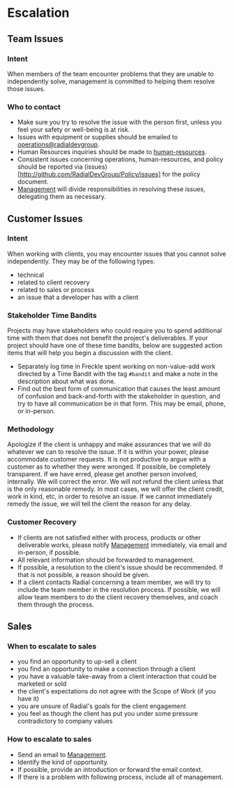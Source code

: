 # Escalation

## Team Issues
### Intent
When members of the team encounter problems that they are unable to independently solve, management is committed to helping them resolve those issues.

### Who to contact
- Make sure you try to resolve the issue with the person first, unless you feel your safety or well-being is at risk.
- Issues with equipment or supplies should be emailed to [operations@radialdevgroup](mailto:operations@radialdevgroup).
- Human Resources inquiries should be made to [human-resources](../ORGANIZATIONAL_STRUCTURE.md#human-resources).
- Consistent issues concerning operations, human-resources, and policy should be reported via (issues)[http://github.com/RadialDevGroup/Policy/issues] for the policy document.
- [Management](../ORGANIZATIONAL_STRUCTURE.md#management) will divide responsibilities in resolving these issues, delegating them as necessary.

## Customer Issues
### Intent
When working with clients, you may encounter issues that you cannot solve independently. They may be of the following types:

* technical
* related to client recovery
* related to sales or process
* an issue that a developer has with a client

### Stakeholder Time Bandits
Projects may have stakeholders who could require you to spend additional time with them that does not benefit the project's deliverables. If your project should have one of these time bandits, below are suggested action items that will help you begin a discussion with the client.
* Separately log time in Freckle spent working on non-value-add work directed by a Time Bandit with the tag `#bandit` and make a note in the description about what was done.
* Find out the best form of communication that causes the least amount of confusion and back-and-forth with the stakeholder in question, and try to have all communication be in that form. This may be email, phone, or in-person.

### Methodology
Apologize if the client is unhappy and make assurances that we will do whatever we can to resolve the issue. If it is within your power, please accommodate customer requests. It is not productive to argue with a customer as to whether they were wronged. If possible, be completely transparent. If we have erred, please get another person involved, internally. We will correct the error.  We will _not_ refund the client unless that is the only reasonable remedy.  In most cases, we will offer the client credit, work in kind, etc, in order to resolve an issue.  If we cannot immediately remedy the issue, we will tell the client the reason for any delay.

### Customer Recovery
- If clients are not satisfied either with process, products or other deliverable works, please notify  [Management](../ORGANIZATIONAL_STRUCTURE.md#management) immediately, via email and in-person, if possible.
- All relevant information should be forwarded to management.
- If possible, a resolution to the client's issue should be recommended.  If that is not possible, a reason should be given.
- If a client contacts Radial concerning a team member, we will try to include the team member in the resolution process.  If possible, we will allow team members to do the client recovery themselves, and coach them through the process.


## Sales
### When to escalate to sales
- you find an opportunity to up-sell a client
- you find an opportunity to make a connection through a client
- you have a valuable take-away from a client interaction that could be marketed or sold
- the client's expectations do not agree with the Scope of Work (if you have it)
- you are unsure of Radial's goals for the client engagement
- you feel as though the client has put you under some pressure contradictory to company values

### How to escalate to sales
- Send an email to [Management](../ORGANIZATIONAL_STRUCTURE.md#management).
- Identify the kind of opportunity.
- If possible, provide an introduction or forward the email context.
- If there is a problem with following process, include all of management.
